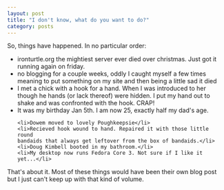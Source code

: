 ```yaml
---
layout: post
title: "I don't know, what do you want to do?"
category: posts
---
```

<p>So, things have happened. In no particular order:</p>
<ul>
	<li>ironturtle.org the mightiest server ever died over christmas. Just
	got it running again on friday.</li>
	<li>no blogging for a couple weeks, oddly I caught myself a few times
	meaning to put something on my site and then being a little sad it
	died</li>
	<li>I met a chick with a hook for a hand. When I was introduced to her
	though he hands (or lack thereof) were hidden. I put my hand out to
	shake and was confronted with the hook. CRAP!</li>
	<li>It was my birthday Jan 5th. I am now 25, exactly half my dad's
	age.</li>

	<li>Dowem moved to lovely Poughkeepsie</li>
	<li>Recieved hook wound to hand. Repaired it with those little round
	bandaids that always get leftover from the box of bandaids.</li>
	<li>Doug Kimbell booted in my bathroom.</li>
	<li>My desktop now runs Fedora Core 3. Not sure if I like it
	yet...</li>
</ul>
<p>That's about it. Most of these things would have been their own blog post but
I just can't keep up with that kind of volume.</p> 
